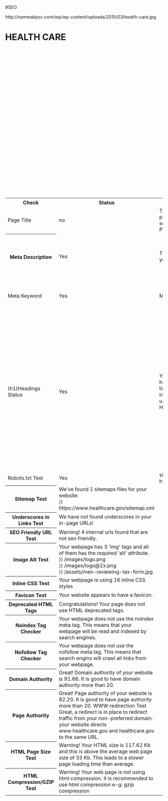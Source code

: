 #SEO
<html>
<body>
<backgroundimage>http://nammakpsc.com/wp/wp-content/uploads/2015/03/health-care.jpg</backgroundimage>
<h1><b>HEALTH CARE</b><h1>
<table>
<tr>
<th>Check</th>
<th>Status</th>
<th>Details</th>
<th>Suggestion</th>
</tr>
<tr>
<td>Page Title</td>
<td>no</td>
<td>The Page title length of your page is 71 characters. Most search engines will truncate Page title to 65 characters.</td>
<td>The page title should limit to 65 character.</td>
</tr>
<tr>
<th>Meta Description</th>
<td>Yes</td>
<td>The meta description length of your page is 137 characters.</td>
<td>Most search engines will truncate meta descriptions to 160 characters.</td>
</tr>
<tr>
<td>Meta Keyword</td>
<td>Yes</td>
<td>Meta keywords not Found</td>
<td>Google Does not accept meta keywords any more.</td>
</tr>
<tr>
<td>(h1)Headings Status</td>
<td>Yes</td>
<td>Your page contains H1 headings. Their contents are listed below:
⟩⟩ Need health insurance?
⟩⟩ Sign up for updates & reminders from HealthCare.gov
<td>(h2)Headings Status</td>
<td>Yes</td>
<td>Your page contains H2 headings. Their contents are listed below:
⟩⟩ 1095 & TAX INFO
⟩⟩ GET 2016 EXEMPTIONS
⟩⟩ USE YOUR COVERAGE
⟩⟩ CONTACT US
⟩⟩ Get important news & updates
⟩⟩ HealthCare.gov Blog
⟩⟩ Footer
⟩⟩ Your information contains error(s):
⟩⟩ Your information contains error(s):
</td>
</tr>
<tr>
<td>Robots.txt Test</td>
<td>Yes</td>
<td> site use a "robots.txt" file:
-> http://healthcare.gov/robots.txt
</td>
</tr>
<tr>
<th><b>Sitemap Test	</b></th>
<td>We've found 1 sitemaps files for your website:<br>
⟩⟩ https://www.healthcare.gov/sitemap.xml</td><br>
</tr>
<tr><th><b>Underscores in Links Test</b></th>
<td>We have not found underscores in your in-page URLs!</td>
<br>
</tr>
<tr><th><b>SEO Friendly URL Test</b></th>
<td>Warning! 4 internal urls found that are not seo friendly.</td><br>
</tr>
<tr>
<th><b>Image Alt Test	</b></th>
<td>Your webpage has 3 'img' tags and all of them has the required 'alt' attribute.<br>
⟩⟩ /images/logo.png<br>
⟩⟩ /images/logo@2x.png<br>
⟩⟩ /assets/men-reviewing-tax-form.jpg<br>
</td><br>
</tr>
<tr>
<th><b>Inline CSS Test	</b></th>
<td>Your webpage is using 16 inline CSS styles</td><br>
</tr>
<tr>
<th><b>Favicon Test</b></th>
<td>Your website appears to have a favicon.</td><br>
</tr>
<tr>
<th><b>Deprecated HTML Tags	</b></th>
<td>Congratulations! Your page does not use HTML deprecated tags.</td><br>
</tr>
<tr>
<th><b>Noindex Tag Checker</b></th>
<td>Your webpage does not use the noindex meta tag. This means that your webpage will be read and indexed by search engines.
<br>
</td><br>
</tr>
<tr>
<th><b>Nofollow Tag Checker</b></th>	
<td>Your webpage does not use the nofollow meta tag. This means that search engins will crawl all links from your webpage.
<br>
</td><br>
</tr>
<tr>
<th><b>Domain Authority</b></th>	
<td>Great! Domain authority of your website is 91.66. It is good to have domain authority more than 20.
<br>
</td><br>
</tr>
<tr>
<th><b>Page Authority</b></th>	
<td>Great! Page authority of your website is 82.20. It is good to have page authority more than 20.
WWW redirection Test		Great, a redirect is in place to redirect traffic from your non-preferred domain. your website directs www.healthcare.gov and healthcare.gov to the same URL.
<br>
</td><br>
</tr>
<tr>
<th><b>HTML Page Size Test</b></th>	
<td>Warning! Your HTML size is 117.62 Kb and this is above the average web page size of 33 Kb. 
This leads to a slower page loading time than average.
<br>
</td><br>
</tr>
<tr>
<th><b>HTML Compression/GZIP Test</b></th>	
<td>Warning! Your web page is not using html compression. it is recommended to use html compression e-g: gzip compression
<br>
</td><br>
</tr>
</table>
</body>
</html>
